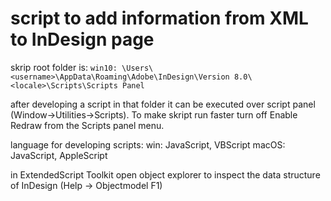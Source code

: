 # script to add information from XML to InDesign page
skrip root folder is:
```win10: \Users\<username>\AppData\Roaming\Adobe\InDesign\Version 8.0\<locale>\Scripts\Scripts Panel```

after developing a script in that folder it can be executed over script panel (Window->Utilities->Scripts).
To make skript run faster turn off Enable Redraw from the Scripts panel menu.

language for developing scripts:
win: JavaScript, VBScript
macOS: JavaScript, AppleScript

in ExtendedScript Toolkit open object explorer to inspect the data structure of InDesign (Help -> Objectmodel F1)

